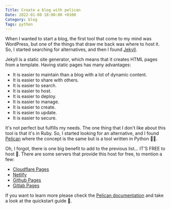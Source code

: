 ```yaml
---
Title: Create a blog with pelican
Date: 2022-01-08 18:00:00 +0100
Category: blog
Tags: python
---
```


When I wanted to start a blog, the first tool that come to my mind was WordPress, but one of the things that draw me back was where to host it. So, I started searching for alternatives, and then I found [Jekyll](https://jekyllrb.com/).

Jekyll is a static site generator, which means that it creates HTML pages from a template. Having static pages has many advantages:

* It is easier to maintain than a blog with a lot of dynamic content.
* It is easier to share with others.
* It is easier to search.
* It is easier to host.
* It is easier to deploy.
* It is easier to manage.
* It is easier to create.
* It is easier to update. 
* It is easier to secure.

It's not perfect but fulfills my needs. The one thing that I don't like about this tool is that it's in Ruby. So, I started looking for an alternative, and I found [Pelican](https://github.com/getpelican/pelican) where the concept is the same but is a tool written in Python 🐍🙌.

Oh, I forgot, there is one big benefit to add to the previous list... IT'S FREE to host 🤑. There are some servers that provide this host for free, to mention a few:

- [Cloudflare Pages](https://pages.cloudflare.com/)
- [Netlify](https://www.netlify.com/)
- [Github Pages](https://pages.github.com/)
- [Gitlab Pages](https://docs.gitlab.com/ee/user/project/pages/)


If you want to learn more please check the [Pelican documentation](https://docs.getpelican.com/en/latest/) and take a look at the quickstart guide 👀.